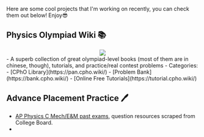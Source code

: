 
Here are some cool projects that I'm working on recently, you can check them out below! Enjoy😎

## Physics Olympiad Wiki 📚

<div align=center><img src="[https://user-images.githubusercontent.com/104330029/202877878-e232ca1f-4746-48e4-bd5a-461c037ace7e.png](https://user-images.githubusercontent.com/104330029/202924045-2643cf74-23d6-4b22-b9ad-baeb708deb76.png)"></div>
- A superb collection of great olympiad-level books (most of them are in chinese, though), tutorials, and practice/real contest problems
- Categories:
  - [CPhO Library](https://pan.cpho.wiki/)
  - [Problem Bank](https://bank.cpho.wiki/)
  - [Online Free Tutorials](https://tutorial.cpho.wiki/)


## Advance Placement Practice 🖊

- [AP Physics C Mech/E&M past exams](https://apc-practice.vercel.app/), question resources scraped from College Board.
- 
